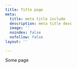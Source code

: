```yaml
---
title: Title page
meta:
  title: meta title include
  description: meta title desc
  image: ''
  noindex: false
  nofollow: false
layout: ''

---
```

Some page
